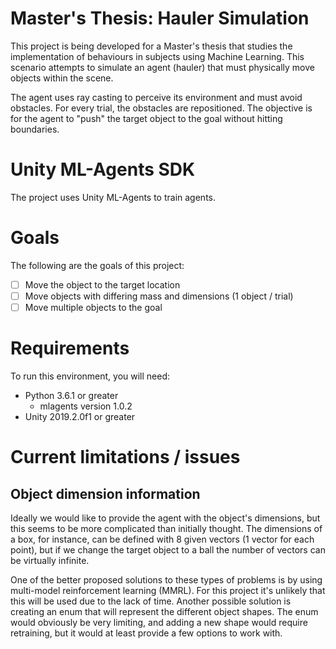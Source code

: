 # Master's Thesis: Hauler Simulation

This project is being developed for a Master's thesis that studies the implementation of behaviours in subjects using Machine Learning. This scenario attempts to simulate an agent (hauler) that must physically move objects within the scene.

The agent uses ray casting to perceive its environment and must avoid obstacles. For every trial, the obstacles are repositioned. The objective is for the agent to "push" the target object to the goal without hitting boundaries.

# Unity ML-Agents SDK

The project uses Unity ML-Agents to train agents.

# Goals

The following are the goals of this project:

- [ ] Move the object to the target location
- [ ] Move objects with differing mass and dimensions (1 object / trial)
- [ ] Move multiple objects to the goal

# Requirements

To run this environment, you will need:
- Python 3.6.1 or greater
	- mlagents version 1.0.2 
- Unity 2019.2.0f1 or greater

# Current limitations / issues
## Object dimension information

Ideally we would like to provide the agent with the object's dimensions, but this seems to be more complicated than initially thought. The dimensions of a box, for instance, can be defined with 8 given vectors (1 vector for each point), but if we change the target object to a ball the number of vectors can be virtually infinite. 

One of the better proposed solutions to these types of problems is by using multi-model reinforcement learning (MMRL). For this project it's unlikely that this will be used due to the lack of time. Another possible solution is creating an enum that will represent the different object shapes. The enum would obviously be very limiting, and adding a new shape would require retraining, but it would at least provide a few options to work with.